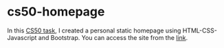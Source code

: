 # cs50-homepage

In this [CS50 task](https://cs50.harvard.edu/x/2022/psets/8/homepage/), I created a personal static homepage using HTML-CSS-Javascript and Bootstrap.
You can access the site from the [link](https://my-homepage-three-lemon.vercel.app/).
